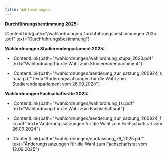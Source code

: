 ```yaml
---
title: Wahlordnungen
---
```


**Durchführungsbestimmung 2025:**

:ContentLink{path="/wahlordnungen/Durchführungsbestimmungen 2025 .pdf" text="Durchführungsbestimmung"}

**Wahlordnungen Studierendenparlament 2025:**

- :ContentLink{path="/wahlordnungen/wahlordnung_stupa_2023.pdf" text="Wahlordnung für die Wahl zum Studierendenparlament"}

- :ContentLink{path="/wahlordnungen/aenderung_zur_satzung_260924_stupa.pdf" text="Änderungssatzungen für die Wahl zum Studierendenparlament vom 26.09.2024"}

**Wahlordnungen Fachschaftsräte 2025:**

- :ContentLink{path="/wahlordnungen/wahlordnung_fsr.pdf" text="Wahlordnung für die Wahl zum Fachschaftsrat"}

- :ContentLink{path="/wahlordnungen/aenderung_zur_satzung_260924_fsr.pdf" text="Änderungssatzungen für die Wahl zum Fachschaftsrat vom 26.09.2024"}

- :ContentLink{path="/wahlordnungen/endfassung_79_2025.pdf" text="Änderungssatzungen für die Wahl zum Fachschaftsrat vom 12.09.2025"}
